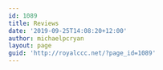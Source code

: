 ```yaml
---
id: 1089
title: Reviews
date: '2019-09-25T14:08:20+12:00'
author: michaelpcryan
layout: page
guid: 'http://royalccc.net/?page_id=1089'
---
```


